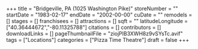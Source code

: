 +++
title = "Bridgeville, PA (1025 Washington Pike)"
storeNumber = ""
startDate = "1983-02-17"
endDate = "2002-00-00"
cuDate = ""
remodels = []
stages = []
franchisees = []
attractions = []
sqft = ""
latitudeLongitude = ["40.36444672","-80.11325788"]
citations = []
contributors = []
downloadLinks = []
pageThumbnailFile = "ziojPIB3XWH8z9vSYsTc.avif"
tags = ["Locations"]
categories = ["Pizza Time Theatre"]
draft = false
+++
